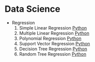 # Data Science 
- Regression
  1. Simple Linear Regression [Python](Python/Regression/SimpleLinearRegression.ipynb)
  2. Multiple Linear Regression [Python](Python/Regression/MultipleLinearRegression.ipynb) 
  3. Polynomial Regression [Python](Python/Regression/PolynomialRegression.ipynb)
  4. Support Vector Regression [Python](Python/Regression/SVR.ipynb)
  5. Decision Tree Regression [Python](Python/Regression/DecisionTreeRegression.ipynb)
  6. Random Tree Regression [Python](Python/Regression/RandomTreeRegression.ipynb)
